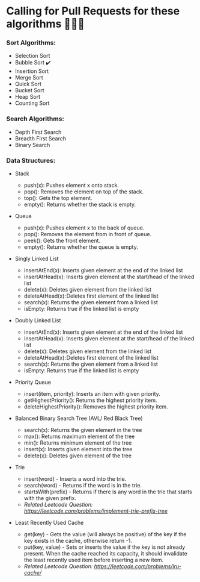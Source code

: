 # Calling for Pull Requests for these algorithms 📣📣📣

### Sort Algorithms:
- Selection Sort
- Bubble Sort ✔️
- Insertion Sort
- Merge Sort
- Quick Sort
- Bucket Sort
- Heap Sort
- Counting Sort

### Search Algorithms:
- Depth First Search
- Breadth First Search
- Binary Search

### Data Structures:
- Stack
  - push(x): Pushes element x onto stack.  
  - pop(): Removes the element on top of the stack.  
  - top(): Gets the top element.  
  - empty(): Returns whether the stack is empty.  

- Queue
  - push(x): Pushes element x to the back of queue.  
  - pop(): Removes the element from in front of queue.  
  - peek(): Gets the front element.  
  - empty(): Returns whether the queue is empty.  

- Singly Linked List
  - insertAtEnd(x): Inserts given element at the end of the linked list  
  - insertAtHead(x): Inserts given element at the start/head of the linked list  
  - delete(x): Deletes given element from the linked list  
  - deleteAtHead(x): Deletes first element of the linked list  
  - search(x): Returns the given element from a linked list  
  - isEmpty: Returns true if the linked list is empty  

- Doubly Linked List
  - insertAtEnd(x): Inserts given element at the end of the linked list  
  - insertAtHead(x): Inserts given element at the start/head of the linked list  
  - delete(x): Deletes given element from the linked list  
  - deleteAtHead(x): Deletes first element of the linked list  
  - search(x): Returns the given element from a linked list  
  - isEmpty: Returns true if the linked list is empty  

- Priority Queue
  - insert(item, priority): Inserts an item with given priority.  
  - getHighestPriority(): Returns the highest priority item.  
  - deleteHighestPriority(): Removes the highest priority item.  

- Balanced Binary Search Tree (AVL/ Red Black Tree)
  - search(x): Returns the given element in the tree
  - max(): Returns maximum element of the tree
  - min(): Returns minimum element of the tree
  - insert(x): Inserts given element into the tree
  - delete(x): Deletes given element of the tree

- Trie
  - insert(word) - Inserts a word into the trie.
  - search(word) - Returns if the word is in the trie.
  - startsWith(prefix) - Returns if there is any word in the trie that starts with the given prefix.
  - *Related Leetcode Question: https://leetcode.com/problems/implement-trie-prefix-tree*

- Least Recently Used Cache
  - get(key) - Gets the value (will always be positive) of the key if the key exists in the cache, otherwise return -1.  
  - put(key, value) - Sets or inserts the value if the key is not already present. When the cache reached its capacity, it should invalidate the least recently used item before inserting a new item.  
  - *Related Leetcode Question: https://leetcode.com/problems/lru-cache/*

